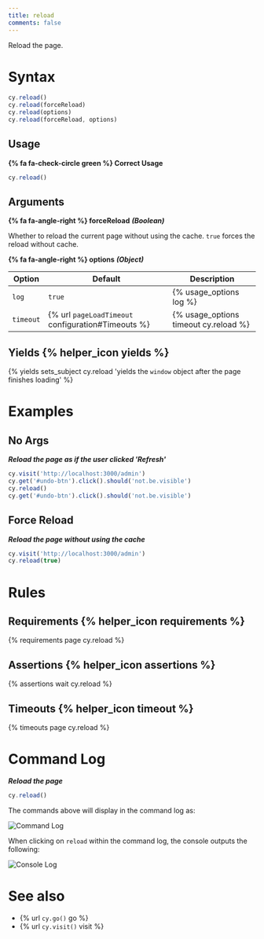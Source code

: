 ```yaml
---
title: reload
comments: false
---
```


Reload the page.

# Syntax

```javascript
cy.reload()
cy.reload(forceReload)
cy.reload(options)
cy.reload(forceReload, options)
```

## Usage

**{% fa fa-check-circle green %} Correct Usage**

```javascript
cy.reload()    
```

## Arguments

**{% fa fa-angle-right %} forceReload** ***(Boolean)***

Whether to reload the current page without using the cache. `true` forces the reload without cache.

**{% fa fa-angle-right %} options** ***(Object)***

Option | Default | Description
--- | --- | ---
`log` | `true` | {% usage_options log %}
`timeout` | {% url `pageLoadTimeout` configuration#Timeouts %} | {% usage_options timeout cy.reload %}

## Yields {% helper_icon yields %}

{% yields sets_subject cy.reload 'yields the `window` object after the page finishes loading' %}

# Examples

## No Args

***Reload the page as if the user clicked 'Refresh'***

```javascript
cy.visit('http://localhost:3000/admin')
cy.get('#undo-btn').click().should('not.be.visible')
cy.reload()
cy.get('#undo-btn').click().should('not.be.visible')
```

## Force Reload

***Reload the page without using the cache***

```javascript
cy.visit('http://localhost:3000/admin')
cy.reload(true)
```

# Rules

## Requirements {% helper_icon requirements %}

{% requirements page cy.reload %}

## Assertions {% helper_icon assertions %}

{% assertions wait cy.reload %}

## Timeouts {% helper_icon timeout %}

{% timeouts page cy.reload %}

# Command Log

***Reload the page***

```javascript
cy.reload()
```

The commands above will display in the command log as:

![Command Log](/img/api/reload/test-page-after-reload-button.png)

When clicking on `reload` within the command log, the console outputs the following:

![Console Log](/img/api/reload/command-log-for-reload-cypress.png)

# See also

- {% url `cy.go()` go %}
- {% url `cy.visit()` visit %}
